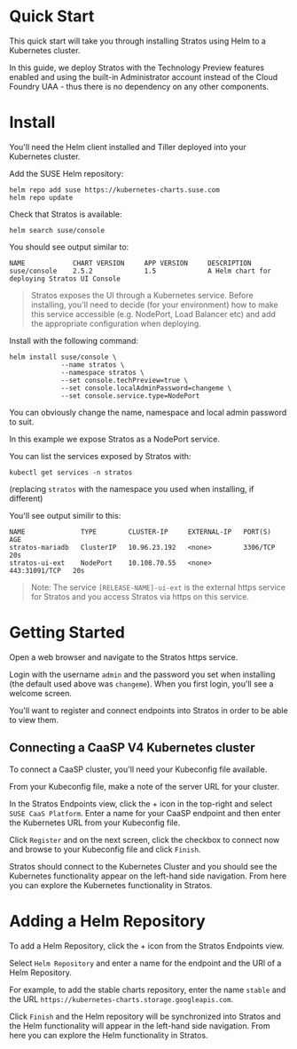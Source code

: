 # Quick Start

This quick start will take you through installing Stratos using Helm to a Kubernetes cluster.

In this guide, we deploy Stratos with the Technology Preview features enabled and using the built-in Administrator account instead of the Cloud Foundry UAA - thus there is no dependency on any other components.

# Install

You'll need the Helm client installed and Tiller deployed into your Kubernetes cluster.

Add the SUSE Helm repository:

```
helm repo add suse https://kubernetes-charts.suse.com
helm repo update
```

Check that Stratos is available:

```
helm search suse/console
```

You should see output similar to:

```
NAME       	    CHART VERSION	  APP VERSION	  DESCRIPTION                                  
suse/console    2.5.2        	  1.5        	  A Helm chart for deploying Stratos UI Console
```

> Stratos exposes the UI through a Kubernetes service. Before installing, you'll need to decide (for your environment) how to make this service accessible (e.g. NodePort, Load Balancer etc) and add the appropriate configuration when deploying.

Install with the following command:

```
helm install suse/console \
             --name stratos \
             --namespace stratos \
             --set console.techPreview=true \
             --set console.localAdminPassword=changeme \
             --set console.service.type=NodePort
```

You can obviously change the name, namespace and local admin password to suit.

In this example we expose Stratos as a NodePort service.

You can list the services exposed by Stratos with:

```
kubectl get services -n stratos
```

(replacing `stratos` with the namespace you used when installing, if different)

You'll see output similir to this:

```
NAME              TYPE        CLUSTER-IP     EXTERNAL-IP   PORT(S)         AGE
stratos-mariadb   ClusterIP   10.96.23.192   <none>        3306/TCP        20s
stratos-ui-ext    NodePort    10.108.70.55   <none>        443:31091/TCP   20s
```

> Note: The service `[RELEASE-NAME]-ui-ext` is the external https service for Stratos and you access Stratos via https on this service.

# Getting Started

Open a web browser and navigate to the Stratos https service.

Login with the username `admin` and the password you set when installing (the default used above was `changeme`). When you first login, you'll see a welcome screen.

You'll want to register and connect endpoints into Stratos in order to be able to view them.

## Connecting a CaaSP V4 Kubernetes cluster

To connect a CaaSP cluster, you'll need your Kubeconfig file available.

From your Kubeconfig file, make a note of the server URL for your cluster.

In the Stratos Endpoints view, click the + icon in the top-right and select `SUSE CaaS Platform`. Enter a name for your CaaSP endpoint and then enter the Kubernetes URL from your Kubeconfig file.

Click `Register` and on the next screen, click the checkbox to connect now and browse to your Kubeconfig file and click `Finish`.

Stratos should connect to the Kubernetes Cluster and you should see the Kubernetes functionality appear on the left-hand side navigation. From here you can explore the Kubernetes functionality in Stratos.

# Adding a Helm Repository

To add a Helm Repository, click the + icon from the Stratos Endpoints view.

Select `Helm Repository` and enter a name for the endpoint and the URl of a Helm Repository.

For example, to add the stable charts repository, enter the name `stable` and the URL `https://kubernetes-charts.storage.googleapis.com`.

Click `Finish` and the Helm repository will be synchronized into Stratos and the Helm functionality will appear in the left-hand side navigation. From here you can explore the Helm functionality in Stratos.


